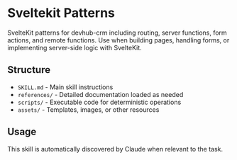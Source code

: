 # Sveltekit Patterns

SvelteKit patterns for devhub-crm including routing, server functions,
form actions, and remote functions. Use when building pages, handling
forms, or implementing server-side logic with SvelteKit.

## Structure

- `SKILL.md` - Main skill instructions
- `references/` - Detailed documentation loaded as needed
- `scripts/` - Executable code for deterministic operations
- `assets/` - Templates, images, or other resources

## Usage

This skill is automatically discovered by Claude when relevant to the
task.
